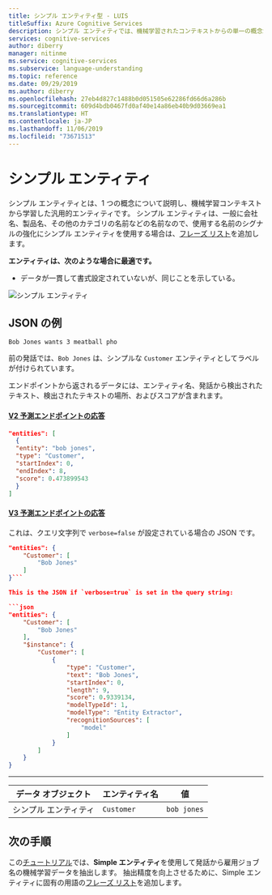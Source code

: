 ```yaml
---
title: シンプル エンティティ型 - LUIS
titleSuffix: Azure Cognitive Services
description: シンプル エンティティでは、機械学習されたコンテキストからの単一の概念が記述されています。 シンプル エンティティを使用して結果を改善するときは、フレーズ リストを追加します。
services: cognitive-services
author: diberry
manager: nitinme
ms.service: cognitive-services
ms.subservice: language-understanding
ms.topic: reference
ms.date: 09/29/2019
ms.author: diberry
ms.openlocfilehash: 27eb4d827c1488b0d051505e62286fd66d6a286b
ms.sourcegitcommit: 609d4bdb0467fd0af40e14a86eb40b9d03669ea1
ms.translationtype: HT
ms.contentlocale: ja-JP
ms.lasthandoff: 11/06/2019
ms.locfileid: "73671513"
---
```

# <a name="simple-entity"></a>シンプル エンティティ 

シンプル エンティティとは、1 つの概念について説明し、機械学習コンテキストから学習した汎用的エンティティです。 シンプル エンティティは、一般に会社名、製品名、その他のカテゴリの名前などの名前なので、使用する名前のシグナルの強化にシンプル エンティティを使用する場合は、[フレーズ リスト](luis-concept-feature.md)を追加します。 

**エンティティは、次のような場合に最適です。**

* データが一貫して書式設定されていないが、同じことを示している。 

![シンプル エンティティ](./media/luis-concept-entities/simple-entity.png)

## <a name="example-json"></a>JSON の例

`Bob Jones wants 3 meatball pho`

前の発話では、`Bob Jones` は、シンプルな `Customer` エンティティとしてラベルが付けられています。

エンドポイントから返されるデータには、エンティティ名、発話から検出されたテキスト、検出されたテキストの場所、およびスコアが含まれます。

#### <a name="v2-prediction-endpoint-responsetabv2"></a>[V2 予測エンドポイントの応答](#tab/V2)

```JSON
"entities": [
  {
  "entity": "bob jones",
  "type": "Customer",
  "startIndex": 0,
  "endIndex": 8,
  "score": 0.473899543
  }
]
```

#### <a name="v3-prediction-endpoint-responsetabv3"></a>[V3 予測エンドポイントの応答](#tab/V3)

これは、クエリ文字列で `verbose=false` が設定されている場合の JSON です。

```json
"entities": {
    "Customer": [
        "Bob Jones"
    ]
}```

This is the JSON if `verbose=true` is set in the query string:

```json
"entities": {
    "Customer": [
        "Bob Jones"
    ],
    "$instance": {
        "Customer": [
            {
                "type": "Customer",
                "text": "Bob Jones",
                "startIndex": 0,
                "length": 9,
                "score": 0.9339134,
                "modelTypeId": 1,
                "modelType": "Entity Extractor",
                "recognitionSources": [
                    "model"
                ]
            }
        ]
    }
}
```

* * * 

|データ オブジェクト|エンティティ名|値|
|--|--|--|
|シンプル エンティティ|`Customer`|`bob jones`|

## <a name="next-steps"></a>次の手順

この[チュートリアル](luis-quickstart-primary-and-secondary-data.md)では、**Simple エンティティ**を使用して発話から雇用ジョブ名の機械学習データを抽出します。 抽出精度を向上させるために、Simple エンティティに固有の用語の[フレーズ リスト](luis-concept-feature.md)を追加します。